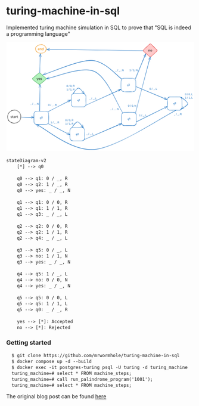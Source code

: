 # turing-machine-in-sql

Implemented turing machine simulation in SQL to prove that "SQL is indeed a programming language"

![palindrome-state-diagram](./palindrome-state-diagram.png)

```mermaid
stateDiagram-v2
    [*] --> q0
    
    q0 --> q1: 0 / _, R
    q0 --> q2: 1 / _, R
    q0 --> yes: _ / _, N
    
    q1 --> q1: 0 / 0, R
    q1 --> q1: 1 / 1, R
    q1 --> q3: _ / _, L
    
    q2 --> q2: 0 / 0, R
    q2 --> q2: 1 / 1, R
    q2 --> q4: _ / _, L
    
    q3 --> q5: 0 / _, L
    q3 --> no: 1 / 1, N
    q3 --> yes: _ / _, N
    
    q4 --> q5: 1 / _, L
    q4 --> no: 0 / 0, N
    q4 --> yes: _ / _, N
    
    q5 --> q5: 0 / 0, L
    q5 --> q5: 1 / 1, L
    q5 --> q0: _ / _, R
    
    yes --> [*]: Accepted
    no --> [*]: Rejected
```

### Getting started

```shell
  $ git clone https://github.com/mrwormhole/turing-machine-in-sql
  $ docker compose up -d --build
  $ docker exec -it postgres-turing psql -U turing -d turing_machine
  turing_machine=# select * FROM machine_steps;
  turing_machine=# call run_palindrome_program('1001');
  turing_machine=# select * FROM machine_steps;
```

The original blog post can be found [here](https://wormholerelays.com/posts/sql-turing-completeness)
